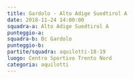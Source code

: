 ```yaml
---
title: Gardolo - Alto Adige Suedtirol A
date: 2018-11-24 14:00:00
squadra-a: Alto Adige Suedtirol A
punteggio-a: 
squadra-b: Bc Gardolo
punteggio-b: 
partite/squadra: aquilotti-18-19
luogo: Centro Sportivo Trento Nord
categoria: aquilotti
---
```

